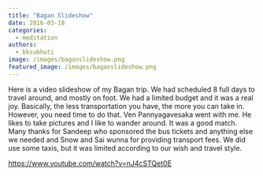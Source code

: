 ```yaml
---
title: "Bagan Slideshow"
date: 2016-03-18
categories: 
  - meditation
authors: 
  - bksubhuti
image: /images/baganslideshow.png
featured_image: /images/baganslideshow.png
---
```


Here is a video slideshow of my Bagan trip. We had scheduled 8 full days to travel around, and mostly on foot. We had a limited budget and it was a real joy. Basically, the less transportation you have, the more you can take in. However, you need time to do that. Ven Pannyagavesaka went with me. He likes to take pictures and I like to wander around. It was a good match. Many thanks for Sandeep who sponsored the bus tickets and anything else we needed and Snow and Sai wunna for providing transport fees. We did use some taxis, but it was limited according to our wish and travel style.

https://www.youtube.com/watch?v=nJ4cSTQet0E